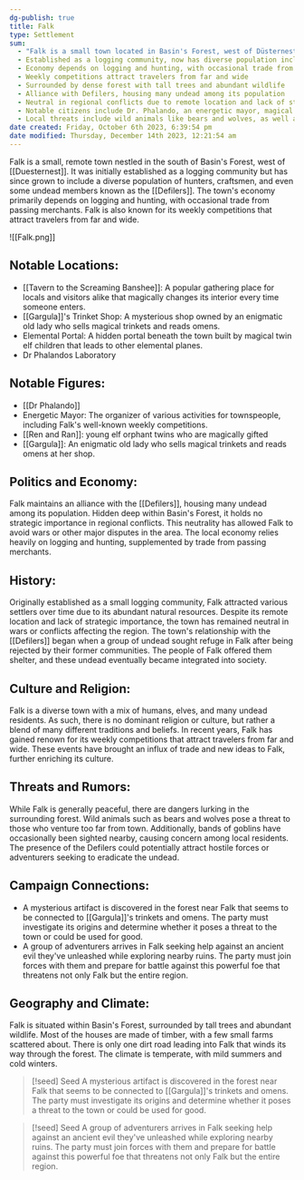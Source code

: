 ```yaml
---
dg-publish: true
title: Falk
type: Settlement
sum:
  - "Falk is a small town located in Basin's Forest, west of Düsternest"
  - Established as a logging community, now has diverse population including hunters, craftsmen, and undead members called Defilers 
  - Economy depends on logging and hunting, with occasional trade from passing merchants
  - Weekly competitions attract travelers from far and wide
  - Surrounded by dense forest with tall trees and abundant wildlife 
  - Alliance with Defilers, housing many undead among its population
  - Neutral in regional conflicts due to remote location and lack of strategic importance 
  - Notable citizens include Dr. Phalando, an energetic mayor, magical twin elf children, and Gargula (old lady who sells magical trinkets)
  - Local threats include wild animals like bears and wolves, as well as occasional goblin sightings
date created: Friday, October 6th 2023, 6:39:54 pm
date modified: Thursday, December 14th 2023, 12:21:54 am
---
```


Falk is a small, remote town nestled in the south of Basin's Forest, west of [[Duesternest]]. It was initially established as a logging community but has since grown to include a diverse population of hunters, craftsmen, and even some undead members known as the [[Defilers]]. The town's economy primarily depends on logging and hunting, with occasional trade from passing merchants. Falk is also known for its weekly competitions that attract travelers from far and wide.

![[Falk.png]]

## Notable Locations:
- [[Tavern to the Screaming Banshee]]: A popular gathering place for locals and visitors alike that magically changes its interior every time someone enters.
- [[Gargula]]'s Trinket Shop: A mysterious shop owned by an enigmatic old lady who sells magical trinkets and reads omens.
- Elemental Portal: A hidden portal beneath the town built by magical twin elf children that leads to other elemental planes.
- Dr Phalandos Laboratory

## Notable Figures:
- [[Dr Phalando]]
- Energetic Mayor: The organizer of various activities for townspeople, including Falk's well-known weekly competitions.
- [[Ren and Ran]]: young elf orphant twins who are magically gifted
- [[Gargula]]: An enigmatic old lady who sells magical trinkets and reads omens at her shop.

## Politics and Economy:

Falk maintains an alliance with the [[Defilers]], housing many undead among its population. Hidden deep within Basin's Forest, it holds no strategic importance in regional conflicts. This neutrality has allowed Falk to avoid wars or other major disputes in the area. The local economy relies heavily on logging and hunting, supplemented by trade from passing merchants.

## History:

Originally established as a small logging community, Falk attracted various settlers over time due to its abundant natural resources. Despite its remote location and lack of strategic importance, the town has remained neutral in wars or conflicts affecting the region. The town's relationship with the [[Defilers]] began when a group of undead sought refuge in Falk after being rejected by their former communities. The people of Falk offered them shelter, and these undead eventually became integrated into society.

## Culture and Religion:

Falk is a diverse town with a mix of humans, elves, and many undead residents. As such, there is no dominant religion or culture, but rather a blend of many different traditions and beliefs. In recent years, Falk has gained renown for its weekly competitions that attract travelers from far and wide. These events have brought an influx of trade and new ideas to Falk, further enriching its culture.

## Threats and Rumors:

While Falk is generally peaceful, there are dangers lurking in the surrounding forest. Wild animals such as bears and wolves pose a threat to those who venture too far from town. Additionally, bands of goblins have occasionally been sighted nearby, causing concern among local residents. The presence of the Defilers could potentially attract hostile forces or adventurers seeking to eradicate the undead.

## Campaign Connections:
- A mysterious artifact is discovered in the forest near Falk that seems to be connected to [[Gargula]]'s trinkets and omens. The party must investigate its origins and determine whether it poses a threat to the town or could be used for good.
- A group of adventurers arrives in Falk seeking help against an ancient evil they've unleashed while exploring nearby ruins. The party must join forces with them and prepare for battle against this powerful foe that threatens not only Falk but the entire region.

## Geography and Climate:

Falk is situated within Basin's Forest, surrounded by tall trees and abundant wildlife. Most of the houses are made of timber, with a few small farms scattered about. There is only one dirt road leading into Falk that winds its way through the forest. The climate is temperate, with mild summers and cold winters.

> [!seed] Seed
> A mysterious artifact is discovered in the forest near Falk that seems to be connected to [[Gargula]]'s trinkets and omens. The party must investigate its origins and determine whether it poses a threat to the town or could be used for good.

> [!seed] Seed
> A group of adventurers arrives in Falk seeking help against an ancient evil they've unleashed while exploring nearby ruins. The party must join forces with them and prepare for battle against this powerful foe that threatens not only Falk but the entire region.
